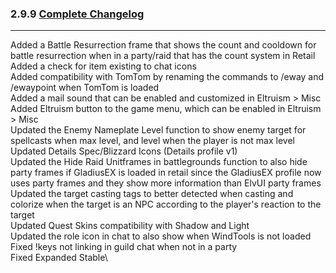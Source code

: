 ### 2.9.9 [Complete Changelog](https://github.com/eltreum0/eltruism/blob/main/Changelog.md)
___
Added a Battle Resurrection frame that shows the count and cooldown for battle resurrection when in a party/raid that has the count system in Retail\
Added a check for item existing to chat icons\
Added compatibility with TomTom by renaming the commands to /eway and /ewaypoint when TomTom is loaded\
Added a mail sound that can be enabled and customized in Eltruism > Misc\
Added Eltruism button to the game menu, which can be enabled in Eltruism > Misc\
Updated the Enemy Nameplate Level function to show enemy target for spellcasts when max level, and level when the player is not max level\
Updated Details Spec/Blizzard Icons (Details profile v1)\
Updated the Hide Raid Unitframes in battlegrounds function to also hide party frames if GladiusEX is loaded in retail since the GladiusEX profile now uses party frames and they show more information than ElvUI party frames\
Updated the target casting tags to better detected when casting and colorize when the target is an NPC according to the player's reaction to the target\
Updated Quest Skins compatibility with Shadow and Light\
Updated the role icon in chat to also show when WindTools is not loaded\
Fixed !keys not linking in guild chat when not in a party\
Fixed Expanded Stable\
